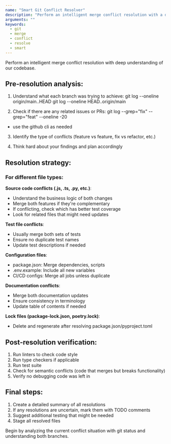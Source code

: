 ```yaml
---
name: "Smart Git Conflict Resolver"
description: "Perform an intelligent merge conflict resolution with a deep understanding of the codebase, analyzing branch history and conflict types."
arguments: ""
keywords:
  - git
  - merge
  - conflict
  - resolve
  - smart
---
```


Perform an intelligent merge conflict resolution with deep understanding of our codebase.

## Pre-resolution analysis:

1. Understand what each branch was trying to achieve:
git log --oneline origin/main..HEAD
git log --oneline HEAD..origin/main

2. Check if there are any related issues or PRs:
git log --grep="fix" --grep="feat" --oneline -20
- use the github cli as needed

3. Identify the type of conflicts (feature vs feature, fix vs refactor, etc.)

4. Think hard about your findings and plan accordingly

## Resolution strategy:

### For different file types:

**Source code conflicts (.js, .ts, .py, etc.)**:
- Understand the business logic of both changes
- Merge both features if they're complementary
- If conflicting, check which has better test coverage
- Look for related files that might need updates

**Test file conflicts**:
- Usually merge both sets of tests
- Ensure no duplicate test names
- Update test descriptions if needed

**Configuration files**:
- package.json: Merge dependencies, scripts
- .env.example: Include all new variables
- CI/CD configs: Merge all jobs unless duplicate

**Documentation conflicts**:
- Merge both documentation updates
- Ensure consistency in terminology
- Update table of contents if needed

**Lock files (package-lock.json, poetry.lock)**:
- Delete and regenerate after resolving package.json/pyproject.toml

## Post-resolution verification:

1. Run linters to check code style
2. Run type checkers if applicable  
3. Run test suite
4. Check for semantic conflicts (code that merges but breaks functionality)
5. Verify no debugging code was left in

## Final steps:

1. Create a detailed summary of all resolutions
2. If any resolutions are uncertain, mark them with TODO comments
3. Suggest additional testing that might be needed
4. Stage all resolved files

Begin by analyzing the current conflict situation with git status and understanding both branches.